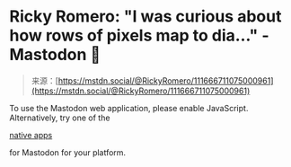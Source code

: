 <!--yml
category: 未分类
date: 2024-05-27 14:43:06
-->

# Ricky Romero: "I was curious about how rows of pixels map to dia…" - Mastodon 🐘

> 来源：[https://mstdn.social/@RickyRomero/111666711075000961](https://mstdn.social/@RickyRomero/111666711075000961)

To use the Mastodon web application, please enable JavaScript. Alternatively, try one of the

[native apps](https://joinmastodon.org/apps)

for Mastodon for your platform.